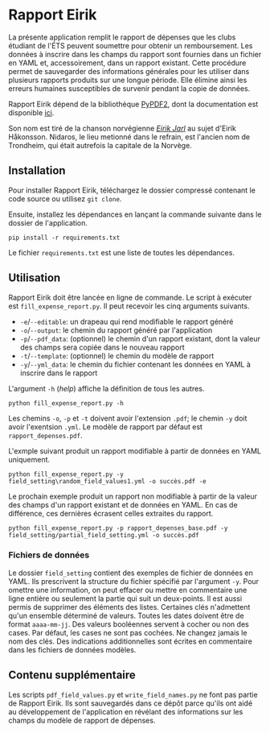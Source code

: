 # Rapport Eirik

La présente application remplit le rapport de dépenses que les clubs étudiant
de l'ÉTS peuvent soumettre pour obtenir un remboursement. Les données à
inscrire dans les champs du rapport sont fournies dans un fichier en YAML et,
accessoirement, dans un rapport existant. Cette procédure permet de sauvegarder
des informations générales pour les utiliser dans plusieurs rapports produits
sur une longue période. Elle élimine ainsi les erreurs humaines susceptibles de
survenir pendant la copie de données.

Rapport Eirik dépend de la bibliothèque
[PyPDF2](https://github.com/mstamy2/PyPDF2),
dont la documentation est disponible [ici](https://pythonhosted.org/PyPDF2/).

Son nom est tiré de la chanson norvégienne
[*Eirik Jarl*](https://www.youtube.com/watch?v=WQ3C-1C5XuU) au sujet d'Eirik
Håkonsson. Nidaros, le lieu metionné dans le refrain, est l'ancien nom de
Trondheim, qui était autrefois la capitale de la Norvège.

## Installation

Pour installer Rapport Eirik, téléchargez le dossier compressé contenant le
code source ou utilisez `git clone`.

Ensuite, installez les dépendances en lançant la commande suivante dans le
dossier de l'application.

```
pip install -r requirements.txt
```

Le fichier `requirements.txt` est une liste de toutes les dépendances.

## Utilisation

Rapport Eirik doit être lancée en ligne de commande. Le script à exécuter est
`fill_expense_report.py`. Il peut recevoir les cinq arguments suivants.

* `-e`/`--editable`: un drapeau qui rend modifiable le rapport généré
* `-o`/`--output`: le chemin du rapport généré par l'application
* `-p`/`--pdf_data`: (optionnel) le chemin d'un rapport existant, dont la
valeur des champs sera copiée dans le nouveau rapport
* `-t`/`--template`: (optionnel) le chemin du modèle de rapport
* `-y`/`--yml_data`: le chemin du fichier contenant les données en YAML à
inscrire dans le rapport

L'argument `-h` (*help*) affiche la définition de tous les autres.

```
python fill_expense_report.py -h
```

Les chemins `-o`, `-p` et `-t` doivent avoir l'extension `.pdf`; le chemin `-y`
doit avoir l'exentsion `.yml`. Le modèle de rapport par défaut est
`rapport_depenses.pdf`.

L'exmple suivant produit un rapport modifiable à partir de données en YAML
uniquement.

```
python fill_expense_report.py -y field_setting\random_field_values1.yml -o succès.pdf -e
```

Le prochain exemple produit un rapport non modifiable à partir de la valeur des
champs d'un rapport existant et de données en YAML. En cas de différence, ces
dernières écrasent celles extraites du rapport.

```
python fill_expense_report.py -p rapport_depenses_base.pdf -y field_setting/partial_field_setting.yml -o succès.pdf
```

### Fichiers de données

Le dossier `field_setting` contient des exemples de fichier de données en YAML.
Ils prescrivent la structure du fichier spécifié par l'argument `-y`. Pour
omettre une information, on peut effacer ou mettre en commentaire une ligne
entière ou seulement la partie qui suit un deux-points. Il est aussi permis de
supprimer des éléments des listes. Certaines clés n'admettent qu'un ensemble
déterminé de valeurs. Toutes les dates doivent être de format `aaaa-mm-jj`. Des
valeurs booléennes servent à cocher ou non des cases. Par défaut, les cases ne
sont pas cochées. Ne changez jamais le nom des clés. Des indications
additionnelles sont écrites en commentaire dans les fichiers de données
modèles.

## Contenu supplémentaire

Les scripts `pdf_field_values.py` et `write_field_names.py` ne font pas partie
de Rapport Eirik. Ils sont sauvegardés dans ce dépôt parce qu'ils ont aidé au
développement de l'application en révélant des informations sur les champs du
modèle de rapport de dépenses.
